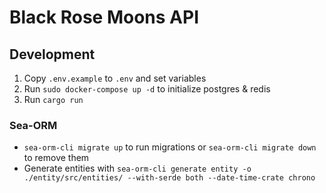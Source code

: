# Black Rose Moons API

## Development

1. Copy `.env.example` to `.env` and set variables
2. Run `sudo docker-compose up -d` to initialize postgres & redis
3. Run `cargo run`

### Sea-ORM

- `sea-orm-cli migrate up` to run migrations or `sea-orm-cli migrate down` to remove them
- Generate entities with `sea-orm-cli generate entity -o ./entity/src/entities/ --with-serde both --date-time-crate chrono`
